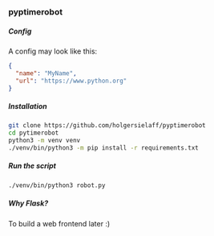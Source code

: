 ### pyptimerobot

##### Config

A config may look like this:

```json
{
  "name": "MyName",
  "url": "https://www.python.org"
}
```

##### Installation
```bash
git clone https://github.com/holgersielaff/pyptimerobot
cd pytimerobot
python3 -m venv venv
./venv/bin/python3 -m pip install -r requirements.txt
```

##### Run the script

```bash
./venv/bin/python3 robot.py
```

##### Why Flask?

To build a web frontend later :)
